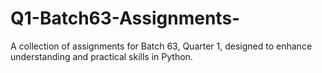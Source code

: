 # Q1-Batch63-Assignments-
A collection of assignments for Batch 63, Quarter 1, designed to enhance understanding and practical skills in Python.
